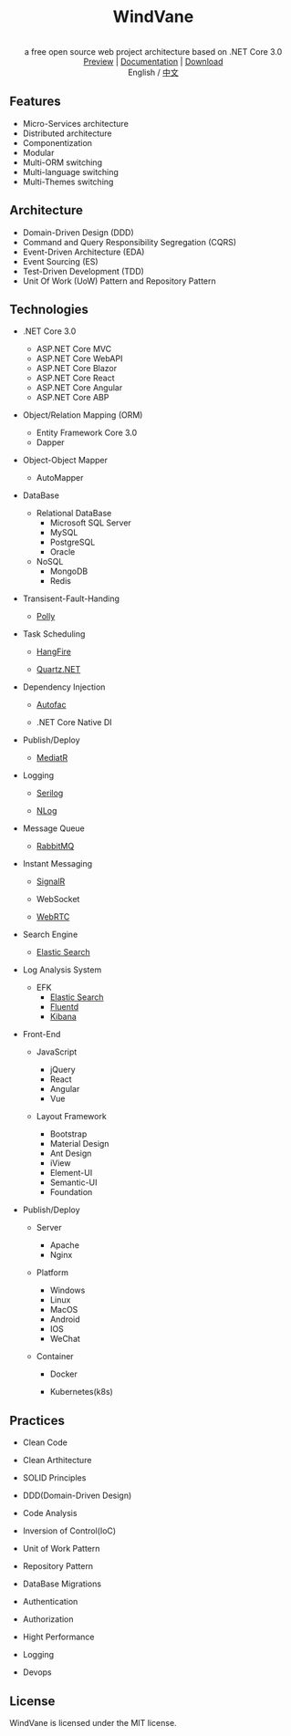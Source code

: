 <h1 align="center">WindVane</h1>
<p align="center" class="has-mb-6">
    <br>
     a free open source web project architecture based on .NET Core 3.0
    <br>
    <a href="javascript:;">Preview</a> |
    <a href="javascript:;">Documentation</a> |
    <a href="https://github.com/PseudoJunZi/WindVane/archive/master.zip">   Download
    </a>
    <br>
    English / <a href="./README-CN.md">中文</a>
</p>

## Features

- Micro-Services architecture
- Distributed architecture
- Componentization
- Modular
- Multi-ORM switching 
- Multi-language switching 
- Multi-Themes switching

## Architecture

- Domain-Driven Design (DDD)
- Command and Query Responsibility Segregation (CQRS)
- Event-Driven Architecture (EDA)
- Event Sourcing (ES)
- Test-Driven Development (TDD)
- Unit Of Work (UoW) Pattern and Repository Pattern

## Technologies

- .NET Core 3.0
  
  - ASP.NET Core MVC
  - ASP.NET Core WebAPI
  - ASP.NET Core Blazor
  - ASP.NET Core React
  - ASP.NET Core Angular
  - ASP.NET Core ABP

- Object/Relation Mapping (ORM)
  
  - Entity Framework Core 3.0
  - Dapper

- Object-Object Mapper
  
  - AutoMapper

- DataBase
  
  - Relational DataBase
    - Microsoft SQL Server
    - MySQL
    - PostgreSQL
    - Oracle
  - NoSQL
    - MongoDB
    - Redis

- Transisent-Fault-Handing
  
  - [Polly](https://github.com/App-vNext/Polly)

- Task Scheduling
  
  - [HangFire](https://github.com/HangfireIO/Hangfire)
  
  - [Quartz.NET](https://github.com/quartznet/quartznet)

- Dependency Injection
  
  - [Autofac](https://github.com/autofac/Autofac)
  
  - .NET Core Native DI

- Publish/Deploy
  
  - [MediatR](https://github.com/jbogard/MediatR)

- Logging
  
  - [Serilog](https://github.com/serilog/serilog)
  
  - [NLog](https://github.com/NLog/NLog)

- Message Queue
  
  - [RabbitMQ](https://www.rabbitmq.com/)

- Instant Messaging
  
  - [SignalR](https://github.com/SignalR/SignalR)
  
  - WebSocket
  
  - [WebRTC](https://webrtc.org/)

- Search Engine
  
  - [Elastic Search](https://github.com/elastic/elasticsearch)

- Log Analysis System
  
  - EFK
    - [Elastic Search](https://github.com/elastic/elasticsearch)
    - [Fluentd](https://github.com/fluent/fluentd)
    - [Kibana](https://github.com/elastic/kibana)

- Front-End
  
  - JavaScript
    
    - jQuery
    - React
    - Angular
    - Vue
  
  - Layout Framework
    
    - Bootstrap
    - Material Design 
    - Ant Design
    - iView
    - Element-UI
    - Semantic-UI
    - Foundation

- Publish/Deploy
  
  - Server
    
    - Apache
    - Nginx
  
  - Platform
    
    - Windows
    - Linux
    - MacOS
    - Android 
    - IOS
    - WeChat
  
  - Container
    
    - Docker
    
    - Kubernetes(k8s)

## Practices

- Clean Code

- Clean Arthitecture

- SOLID Principles

- DDD(Domain-Driven Design)

- Code Analysis

- Inversion of Control(IoC)

- Unit of Work Pattern

- Repository Pattern

- DataBase Migrations

- Authentication

- Authorization

- Hight Performance

- Logging

- Devops

## License

WindVane is licensed under the MIT license.

